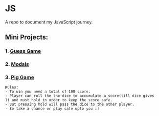 # JS
A repo to document my JavaScript journey.

## Mini Projects: 
### 1. [Guess Game](https://heismanish.github.io/JS/04.%20JS%20in%20the%20Browser_DOM_and%20events/index.html) 
### 2. [Modals](https://heismanish.github.io/JS/05.%20Modals/index.html) 
### 3. [Pig Game](https://heismanish.github.io/JS/06.%20Pig%20Game/index.html) 
    Rules: 
    - To win you need a total of 100 score.
    - Player can roll the the dice to accumulate a score(till dice gives 1) and must hold in order to keep the score safe.
    - But pressing hold will pass the dice to the other player.
    - So take a chance or play safe upto you :)
